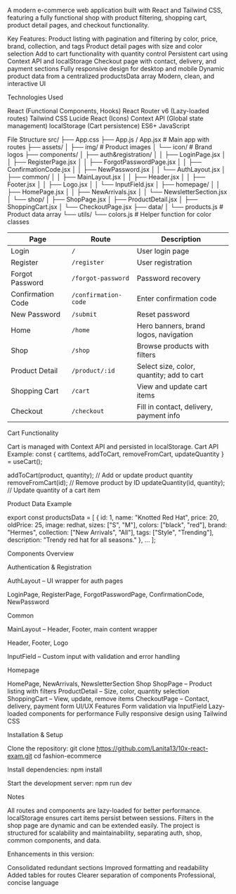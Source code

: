 A modern e-commerce web application built with React and Tailwind CSS, featuring a fully functional shop with product filtering, shopping cart, product detail pages, and checkout functionality.

Key Features:
Product listing with pagination and filtering by color, price, brand, collection, and tags
Product detail pages with size and color selection
Add to cart functionality with quantity control
Persistent cart using Context API and localStorage
Checkout page with contact, delivery, and payment sections
Fully responsive design for desktop and mobile
Dynamic product data from a centralized productsData array
Modern, clean, and interactive UI



Technologies Used

React (Functional Components, Hooks)
React Router v6 (Lazy-loaded routes)
Tailwind CSS
Lucide React (Icons)
Context API (Global state management)
localStorage (Cart persistence)
ES6+ JavaScript


File Structure
src/
├── App.css
├── App.js / App.jsx       # Main app with routes
├── assets/
│   ├── img/               # Product images
│   └── icon/              # Brand logos
├── components/
│   ├── auth&registration/
│   │   ├── LoginPage.jsx
│   │   ├── RegisterPage.jsx
│   │   ├── ForgotPasswordPage.jsx
│   │   ├── ConfirmationCode.jsx
│   │   ├── NewPassword.jsx
│   │   └── AuthLayout.jsx
│   ├── common/
│   │   ├── MainLayout.jsx
│   │   ├── Header.jsx
│   │   ├── Footer.jsx
│   │   ├── Logo.jsx
│   │   └── InputField.jsx
│   ├── homepage/
│   │   ├── HomePage.jsx
│   │   ├── NewArrivals.jsx
│   │   └── NewsletterSection.jsx
│   └── shop/
│       ├── ShopPage.jsx
│       ├── ProductDetail.jsx
│       ├── ShoppingCart.jsx
│       └── CheckoutPage.jsx
├── data/
│   └── products.js        # Product data array
└── utils/
    └── colors.js          # Helper function for color classes



| Page              | Route                | Description                               |
| ----------------- | -------------------- | ----------------------------------------- |
| Login             | `/`                  | User login page                           |
| Register          | `/register`          | User registration                         |
| Forgot Password   | `/forgot-password`   | Password recovery                         |
| Confirmation Code | `/confirmation-code` | Enter confirmation code                   |
| New Password      | `/submit`            | Reset password                            |
| Home              | `/home`              | Hero banners, brand logos, navigation     |
| Shop              | `/shop`              | Browse products with filters              |
| Product Detail    | `/product/:id`       | Select size, color, quantity; add to cart |
| Shopping Cart     | `/cart`              | View and update cart items                |
| Checkout          | `/checkout`          | Fill in contact, delivery, payment info   |



Cart Functionality

Cart is managed with Context API and persisted in localStorage.
Cart API Example:
const { cartItems, addToCart, removeFromCart, updateQuantity } = useCart();

addToCart(product, quantity);   // Add or update product quantity
removeFromCart(id);             // Remove product by ID
updateQuantity(id, quantity);   // Update quantity of a cart item



Product Data Example

export const productsData = [
  {
    id: 1,
    name: "Knotted Red Hat",
    price: 20,
    oldPrice: 25,
    image: redhat,
    sizes: ["S", "M"],
    colors: ["black", "red"],
    brand: "Hermes",
    collection: ["New Arrivals", "All"],
    tags: ["Style", "Trending"],
    description: "Trendy red hat for all seasons."
  },
  ...
];


Components Overview

Authentication & Registration

AuthLayout – UI wrapper for auth pages

LoginPage, RegisterPage, ForgotPasswordPage, ConfirmationCode, NewPassword

Common

MainLayout – Header, Footer, main content wrapper

Header, Footer, Logo

InputField – Custom input with validation and error handling

Homepage

HomePage, NewArrivals, NewsletterSection
Shop
ShopPage – Product listing with filters
ProductDetail – Size, color, quantity selection
ShoppingCart – View, update, remove items
CheckoutPage – Contact, delivery, payment form
UI/UX Features
Form validation via InputField
Lazy-loaded components for performance
Fully responsive design using Tailwind CSS



Installation & Setup

Clone the repository:
git clone https://github.com/Lanita13/10x-react-exam.git
cd fashion-ecommerce

Install dependencies:
npm install

Start the development server:
npm run dev



  Notes

All routes and components are lazy-loaded for better performance.
localStorage ensures cart items persist between sessions.
Filters in the shop page are dynamic and can be extended easily.
The project is structured for scalability and maintainability, separating auth, shop, common components, and data.

 Enhancements in this version:

Consolidated redundant sections
Improved formatting and readability
Added tables for routes
Clearer separation of components
Professional, concise language